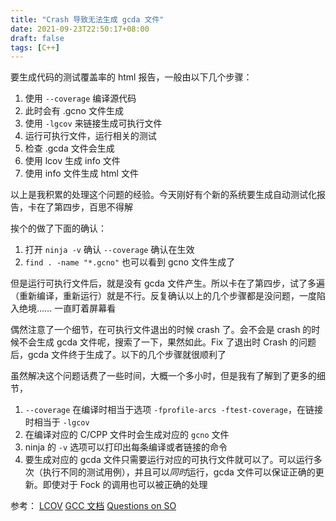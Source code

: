 ```yaml
---
title: "Crash 导致无法生成 gcda 文件"
date: 2021-09-23T22:50:17+08:00
draft: false
tags: [C++]
---
```


要生成代码的测试覆盖率的 html 报告，一般由以下几个步骤：
1. 使用 `--coverage` 编译源代码
3. 此时会有 .gcno 文件生成
2. 使用 `-lgcov` 来链接生成可执行文件
3. 运行可执行文件，运行相关的测试
4. 检查 .gcda 文件会生成
5. 使用 lcov 生成 info 文件
6. 使用 info 文件生成 html 文件

以上是我积累的处理这个问题的经验。今天刚好有个新的系统要生成自动测试化报告，卡在了第四步，百思不得解

挨个的做了下面的确认：

1. 打开 `ninja -v` 确认 `--coverage` 确认在生效
2. `find . -name "*.gcno"` 也可以看到 gcno 文件生成了

但是运行可执行文件后，就是没有 gcda 文件产生。所以卡在了第四步，试了多遍（重新编译，重新运行）就是不行。反复确认以上的几个步骤都是没问题，一度陷入绝境…… 一直盯着屏幕看 

偶然注意了一个细节，在可执行文件退出的时候 crash 了。会不会是 crash 的时候不会生成 gcda 文件呢，搜索了一下，果然如此。Fix 了退出时 Crash 的问题后，gcda 文件终于生成了。以下的几个步骤就很顺利了

虽然解决这个问题话费了一些时间，大概一个多小时，但是我有了解到了更多的细节，
1. `--coverage` 在编译时相当于选项 `-fprofile-arcs -ftest-coverage`，在链接时相当于 `-lgcov`
2. 在编译对应的 C/CPP 文件时会生成对应的 `gcno` 文件
3. ninja 的 `-v` 选项可以打印出每条编译或者链接的命令
4. 要生成对应的 gcda 文件只需要运行对应的可执行文件就可以了。可以运行多次（执行不同的测试用例），并且可以*同时*运行，gcda 文件可以保证正确的更新。即使对于 Fock 的调用也可以被正确的处理

参考：
[LCOV](http://ltp.sourceforge.net/coverage/lcov.php)
[GCC 文档](https://gcc.gnu.org/onlinedocs/gcc-6.1.0/gcc/Instrumentation-Options.html#Instrumentation-Options)
[Questions on SO](https://stackoverflow.com/questions/10011222/gcov-not-generating-gcda-files)
